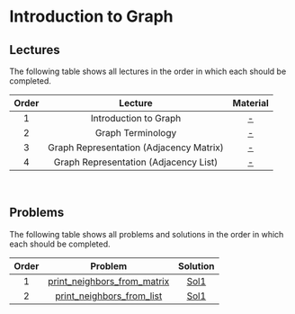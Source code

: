# Introduction to Graph

## Lectures

The following table shows all lectures in the order in which each should be completed.

| Order | Lecture | Material |
|:---:|:---:|:---:|
| 1 | Introduction to Graph | [-]() |
| 2 | Graph Terminology | [-]() |
| 3 | Graph Representation (Adjacency Matrix) | [-]() |
| 4 | Graph Representation (Adjacency List) | [-]() |
<br>

## Problems

The following table shows all problems and solutions in the order in which each should be completed.

| Order | Problem | Solution |
|:---:|:---:|:---:|
| 1 | [print_neighbors_from_matrix]() | [Sol1]() |
| 2 | [print_neighbors_from_list]() | [Sol1]() |